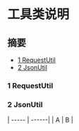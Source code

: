 # 工具类说明 

## 摘要

* [1 RequestUtil](#1-RequestUtil)
* [2 JsonUtil](#2-JsonUtil)


### 1 RequestUtil




### 2 JsonUtil

| ----- | ------|
| A | B |
